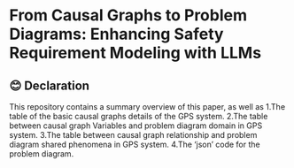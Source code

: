 # From Causal Graphs to Problem Diagrams: Enhancing Safety Requirement Modeling with LLMs
## :blush: Declaration
This repository contains a summary overview of this paper, as well as 
1.The table of the basic causal graphs details of the GPS system.
2.The table between causal graph Variables and problem diagram domain in GPS system.
3.The table between causal graph relationship and problem diagram shared phenomena in GPS system.
4.The ‘json’ code for the problem diagram.
